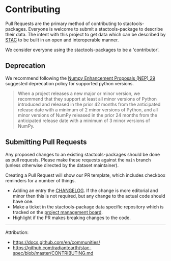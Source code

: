 # Contributing

Pull Requests are the primary method of contributing to stactools-packages.
Everyone is welcome to submit a stactools-package to describe their data. The
intent with this project to get data which can be described by
[STAC](https://stacspec.org/) to be built in an open and interoperable manner.

We consider everyone using the stactools-packages to be a 'contributor'.

## Deprecation

We recommend following the [Numpy Enhancement Proposals (NEP) 29](https://numpy.org/neps/nep-0029-deprecation_policy.html)
suggested deprecation policy for supported python versions.

> When a project releases a new major or minor version, we recommend that they
> support at least all minor versions of Python introduced and released in the
> prior 42 months from the anticipated release date with a minimum of 2 minor
> versions of Python, and all minor versions of NumPy released in the prior 24
> months from the anticipated release date with a minimum of 3 minor versions of
> NumPy.

## Submitting Pull Requests

Any proposed changes to an existing stactools-packages should be done as pull
requests. Please make these requests against the `main` branch (unless otherwise
directed by the dataset maintainer).

Creating a Pull Request will show our PR template, which includes checkbox
reminders for a number of things.

- Adding an entry the [CHANGELOG](CHANGELOG.md). If the change is more editorial
  and minor then this is not required, but any change to the actual code should
  have one.
- Make a ticket in the stactools-package data specific repository which is
  tracked on the [project management
  board](https://github.com/orgs/stactools-packages/projects/1).
- Highlight if the PR makes breaking changes to the code.

---
Attribution:

- <https://docs.github.com/en/communities/>
- <https://github.com/radiantearth/stac-spec/blob/master/CONTRIBUTING.md>
